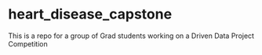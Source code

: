 # heart_disease_capstone

This is a repo for a group of Grad students working on a Driven Data Project Competition
